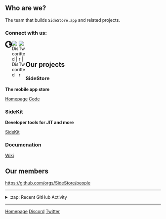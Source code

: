 <!-- 
Docs: How to use GitHub README and actions to auto-generate embedded content.
https://github.com/anuraghazra/github-readme-stats
https://www.youtube.com/watch?v=n6d4KHSKqGk
https://github.com/rahuldkjain/github-profile-readme-generator
 -->

## Who are we?

The team that builds `SideStore.app` and related projects.

### Connect with us:

<!--
[![Website](https://img.shields.io/website?label=sidestore.io&style=for-the-badge&url=https://sidestore.io)](https://sidestore.io)
[![Twitter Follow](https://img.shields.io/twitter/follow/sidestore_io?color=1DA1F2&logo=twitter&style=for-the-badge)](https://twitter.com/intent/follow?original_referer=https%3A%2F%2Fgithub.com%2Fsidestore&screen_name=sidestore)
[![GitHub Followers](https://img.shields.io/github/followers/sidestore?style=for-the-badge)]()
[![GitHub Sponsors](https://img.shields.io/github/sponsors/sidestore?style=for-the-badge
)]() 
-->

[<img align="left" alt="sidestore.io" width="22px" src="https://raw.githubusercontent.com/iconic/open-iconic/master/svg/globe.svg" />][website]
[<img align="left" alt="Discord | Discord" width="22px" src="https://cdn.jsdelivr.net/npm/simple-icons@v3/icons/discord.svg" />][discord]
[<img align="left" alt="Twitter | Twitter" width="22px" src="https://cdn.jsdelivr.net/npm/simple-icons@v3/icons/twitter.svg" />][twitter]

<br />
<br />

## Our projects

### SideStore

__The mobile app store__

[Homepage][website]
[Code][git.sidestore]

### SideKit

__Developer tools for JIT and more__

[SideKit][git.sidekit]

### Documenation

[Wiki][wiki]

## Our members

https://github.com/orgs/SideStore/people

---

<details>
  <summary>:zap: Recent GitHub Activity</summary>

<!--START_SECTION:activity-->
1. 🎉 Merged PR [#5](https://github.com/SideStore/SideServer-for-Windows/pull/5) in [SideStore/SideServer-for-Windows](https://github.com/SideStore/SideServer-for-Windows)
2. 💪 Opened PR [#5](https://github.com/SideStore/SideServer-for-Windows/pull/5) in [SideStore/SideServer-for-Windows](https://github.com/SideStore/SideServer-for-Windows)
3. 🎉 Merged PR [#4](https://github.com/SideStore/SideServer-for-Windows/pull/4) in [SideStore/SideServer-for-Windows](https://github.com/SideStore/SideServer-for-Windows)
4. 💪 Opened PR [#4](https://github.com/SideStore/SideServer-for-Windows/pull/4) in [SideStore/SideServer-for-Windows](https://github.com/SideStore/SideServer-for-Windows)
5. 🎉 Merged PR [#3](https://github.com/SideStore/SideServer-for-Windows/pull/3) in [SideStore/SideServer-for-Windows](https://github.com/SideStore/SideServer-for-Windows)
6. 💪 Opened PR [#3](https://github.com/SideStore/SideServer-for-Windows/pull/3) in [SideStore/SideServer-for-Windows](https://github.com/SideStore/SideServer-for-Windows)
7. 🎉 Merged PR [#2](https://github.com/SideStore/SideServer-for-Windows/pull/2) in [SideStore/SideServer-for-Windows](https://github.com/SideStore/SideServer-for-Windows)
8. 💪 Opened PR [#2](https://github.com/SideStore/SideServer-for-Windows/pull/2) in [SideStore/SideServer-for-Windows](https://github.com/SideStore/SideServer-for-Windows)
9. ❌ Closed PR [#1](https://github.com/SideStore/SideServer-for-Windows/pull/1) in [SideStore/SideServer-for-Windows](https://github.com/SideStore/SideServer-for-Windows)
10. 💪 Opened PR [#1](https://github.com/SideStore/SideServer-for-Windows/pull/1) in [SideStore/SideServer-for-Windows](https://github.com/SideStore/SideServer-for-Windows)
11. ❗️ Opened issue [#249](https://github.com/SideStore/SideStore/issues/249) in [SideStore/SideStore](https://github.com/SideStore/SideStore)
12. ❗️ Closed issue [#2](https://github.com/SideStore/SideServer-for-Linux/issues/2) in [SideStore/SideServer-for-Linux](https://github.com/SideStore/SideServer-for-Linux)
13. 🗣 Commented on [#2](https://github.com/SideStore/SideServer-for-Linux/issues/2) in [SideStore/SideServer-for-Linux](https://github.com/SideStore/SideServer-for-Linux)
14. 🎉 Merged PR [#1](https://github.com/SideStore/assets/pull/1) in [SideStore/assets](https://github.com/SideStore/assets)
15. 💪 Opened PR [#1](https://github.com/SideStore/assets/pull/1) in [SideStore/assets](https://github.com/SideStore/assets)
16. 🗣 Commented on [#2](https://github.com/SideStore/SideServer-for-Linux/issues/2) in [SideStore/SideServer-for-Linux](https://github.com/SideStore/SideServer-for-Linux)
17. 🗣 Commented on [#2](https://github.com/SideStore/SideServer-for-Linux/issues/2) in [SideStore/SideServer-for-Linux](https://github.com/SideStore/SideServer-for-Linux)
18. ❗️ Closed issue [#248](https://github.com/SideStore/SideStore/issues/248) in [SideStore/SideStore](https://github.com/SideStore/SideStore)
19. 🗣 Commented on [#248](https://github.com/SideStore/SideStore/issues/248) in [SideStore/SideStore](https://github.com/SideStore/SideStore)
20. ❗️ Opened issue [#248](https://github.com/SideStore/SideStore/issues/248) in [SideStore/SideStore](https://github.com/SideStore/SideStore)
<!--END_SECTION:activity-->

</details>

---

[Homepage][patreon] [Discord][discord] [Twitter][twitter]

<!--
- [Patreon][patreon]
- [OpenCollective][opencollective]
- [YouTube][youtube]
-->

[website]: https://sidestore.io
[wiki]: https://wiki.sidestore.io
[twitter]: https://twitter.com/sidestore_io
[discord]: https://discord.gg/CacsuuzsBq
[youtube]: https://youtube.com/TODO
[patreon]: https://www.patreon.com/SideStore
[opencollective]: https://opencollective.com/TODO
[git.sidestore]: https://github.com/SideStore/SideStore/
[git.sidekit]: https://github.com/SideStore/SideKit

